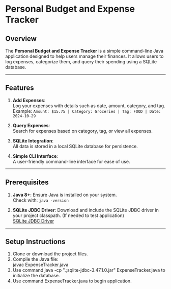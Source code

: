 # **Personal Budget and Expense Tracker**

## **Overview**
The **Personal Budget and Expense Tracker** is a simple command-line Java application designed to help users manage their finances. It allows users to log expenses, categorize them, and query their spending using a SQLite database.

---

## **Features**
1. **Add Expenses**:  
   Log your expenses with details such as date, amount, category, and tag.  
   Example: `Amount: $15.75 | Category: Groceries | Tag: FOOD | Date: 2024-10-29`

2. **Query Expenses**:  
   Search for expenses based on category, tag, or view all expenses.

3. **SQLite Integration**:  
   All data is stored in a local SQLite database for persistence.

4. **Simple CLI Interface**:  
   A user-friendly command-line interface for ease of use.

---

## **Prerequisites**
1. **Java 8+**: Ensure Java is installed on your system.  
   Check with: `java -version`

2. **SQLite JDBC Driver**: Download and include the SQLite JDBC driver in your project classpath. (If needed to test application)  
   [SQLite JDBC Driver](https://github.com/xerial/sqlite-jdbc)

---

## **Setup Instructions**
1. Clone or download the project files.  
2. Compile the Java file:  
   javac ExpenseTracker.java
3. Use command java -cp ".;sqlite-jdbc-3.47.1.0.jar" ExpenseTracker.java to initialize the database.
4. Use command ExpenseTracker.java to begin application.

